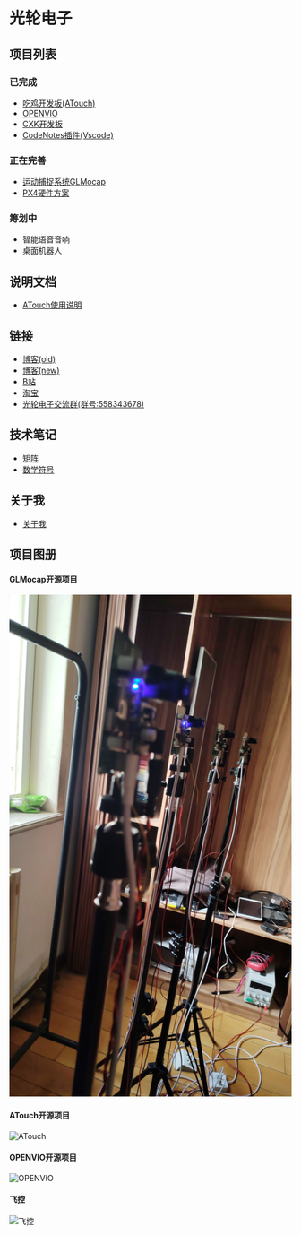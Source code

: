 # 光轮电子
   
   
## 项目列表
### 已完成
* [吃鸡开发板(ATouch)](atouch/index.md#atouch)
* [OPENVIO](openvio/index.md#openvio)
* [CXK开发板](cxk/index.md#cxk)
* [CodeNotes插件(Vscode)](codenotes/index.md#codenotes)
### 正在完善
* [运动捕捉系统GLMocap](mocap/index.md#mocap)
* [PX4硬件方案](px4/index.md#px4)

### 筹划中
* 智能语音音响
* 桌面机器人

## 说明文档
* [ATouch使用说明](atouch/guide.md#atouch)
  
## 链接

* [博客(old)](https://www.cnblogs.com/guanglun)
* [博客(new)](http://www.guanglundz.com:8086)
* [B站](https://space.bilibili.com/20909602)
* [淘宝](https://shop130446973.taobao.com/)
* [光轮电子交流群(群号:558343678)](https://jq.qq.com/?_wv=1027&k=5YPH1CV)

## 技术笔记

* [矩阵](math/matrix.md#matrix)
* [数学符号](math/symbol.md#symbol)

## 关于我

* [关于我](about/about.md#about)

## 项目图册

#### GLMocap开源项目
![GLMocap](mocap/img/mocap2.jpg)   

#### ATouch开源项目
![ATouch](https://img.alicdn.com/imgextra/i4/1824403768/O1CN01cg36g91dhmzrwCiR1_!!1824403768.jpg)    

#### OPENVIO开源项目
![OPENVIO](https://img.alicdn.com/imgextra/i4/1824403768/O1CN01kKa13a1dhmyEs5jgs_!!1824403768.jpg)   

#### 飞控

![飞控](https://img9.doubanio.com/view/photo/l/public/p2628469086.webp)  
